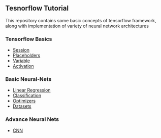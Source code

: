 ## Tesnorflow Tutorial
This repository contains some basic concepts of tensorflow framework, along with implementation of 
variety of neural network architectures
### Tensorflow Basics
 - [Session](https://nbviewer.jupyter.org/github/sohaibfarooqi/tf_tuorial/blob/master/basics.ipynb#Session)
 - [Placeholders](https://nbviewer.jupyter.org/github/sohaibfarooqi/tf_tuorial/blob/master/basics.ipynb#Placeholders)
 - [Variable](https://nbviewer.jupyter.org/github/sohaibfarooqi/tf_tuorial/blob/master/basics.ipynb#Variable)
 - [Activation](https://nbviewer.jupyter.org/github/sohaibfarooqi/tf_tuorial/blob/master/basics.ipynb#Activation)
### Basic Neural-Nets
 - [Linear Regression](https://nbviewer.jupyter.org/github/sohaibfarooqi/tf_tuorial/blob/master/basic_nntes.ipynb#Linear-Regression)
 - [Classification](https://nbviewer.jupyter.org/github/sohaibfarooqi/tf_tuorial/blob/master/basic_nntes.ipynb#Classification)
 - [Optimizers](https://nbviewer.jupyter.org/github/sohaibfarooqi/tf_tuorial/blob/master/basic_nntes.ipynb#Optimizers)
 - [Datasets](https://nbviewer.jupyter.org/github/sohaibfarooqi/tf_tuorial/blob/master/basic_nntes.ipynb#Dataset)
 ### Advance Neural Nets
  - [CNN](https://github.com/sohaibfarooqi/tf_tuorial/blob/master/cnn.ipynb)
